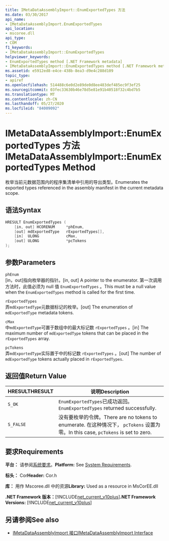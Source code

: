 ```yaml
---
title: IMetaDataAssemblyImport::EnumExportedTypes 方法
ms.date: 03/30/2017
api_name:
- IMetaDataAssemblyImport.EnumExportedTypes
api_location:
- mscoree.dll
api_type:
- COM
f1_keywords:
- IMetaDataAssemblyImport::EnumExportedTypes
helpviewer_keywords:
- EnumExportedTypes method [.NET Framework metadata]
- IMetaDataAssemblyImport::EnumExportedTypes method [.NET Framework metadata]
ms.assetid: e5912ed8-e4ce-438b-8ea3-d9e4c288d109
topic_type:
- apiref
ms.openlocfilehash: 514488c6e0d2e89de0d8ee483def485ec9f3ef25
ms.sourcegitcommit: 03fec33630b46e78d5e81e91b40518f32c4bd7b5
ms.translationtype: MT
ms.contentlocale: zh-CN
ms.lasthandoff: 05/27/2020
ms.locfileid: "84009092"
---
```

# <a name="imetadataassemblyimportenumexportedtypes-method"></a><span data-ttu-id="8c03a-102">IMetaDataAssemblyImport::EnumExportedTypes 方法</span><span class="sxs-lookup"><span data-stu-id="8c03a-102">IMetaDataAssemblyImport::EnumExportedTypes Method</span></span>
<span data-ttu-id="8c03a-103">枚举当前元数据范围内的程序集清单中引用的导出类型。</span><span class="sxs-lookup"><span data-stu-id="8c03a-103">Enumerates the exported types referenced in the assembly manifest in the current metadata scope.</span></span>  
  
## <a name="syntax"></a><span data-ttu-id="8c03a-104">语法</span><span class="sxs-lookup"><span data-stu-id="8c03a-104">Syntax</span></span>  
  
```cpp  
HRESULT EnumExportedTypes (  
    [in, out] HCORENUM     *phEnum,
    [out] mdExportedType   rExportedTypes[],
    [in]  ULONG            cMax,
    [out] ULONG            *pcTokens  
);  
```  
  
## <a name="parameters"></a><span data-ttu-id="8c03a-105">参数</span><span class="sxs-lookup"><span data-stu-id="8c03a-105">Parameters</span></span>  
 `phEnum`  
 <span data-ttu-id="8c03a-106">[in，out]指向枚举器的指针。</span><span class="sxs-lookup"><span data-stu-id="8c03a-106">[in, out] A pointer to the enumerator.</span></span> <span data-ttu-id="8c03a-107">第一次调用方法时，此值必须为 null 值 `EnumExportedTypes` 。</span><span class="sxs-lookup"><span data-stu-id="8c03a-107">This must be a null value when the `EnumExportedTypes` method is called for the first time.</span></span>  
  
 `rExportedTypes`  
 <span data-ttu-id="8c03a-108">弄`mdExportedType`元数据标记的枚举。</span><span class="sxs-lookup"><span data-stu-id="8c03a-108">[out] The enumeration of `mdExportedType` metadata tokens.</span></span>  
  
 `cMax`  
 <span data-ttu-id="8c03a-109">中`mdExportedType`可置于数组中的最大标记数 `rExportedTypes` 。</span><span class="sxs-lookup"><span data-stu-id="8c03a-109">[in] The maximum number of `mdExportedType` tokens that can be placed in the `rExportedTypes` array.</span></span>  
  
 `pcTokens`  
 <span data-ttu-id="8c03a-110">弄`mdExportedType`实际置于中的标记数 `rExportedTypes` 。</span><span class="sxs-lookup"><span data-stu-id="8c03a-110">[out] The number of `mdExportedType` tokens actually placed in `rExportedTypes`.</span></span>  
  
## <a name="return-value"></a><span data-ttu-id="8c03a-111">返回值</span><span class="sxs-lookup"><span data-stu-id="8c03a-111">Return Value</span></span>  
  
|<span data-ttu-id="8c03a-112">HRESULT</span><span class="sxs-lookup"><span data-stu-id="8c03a-112">HRESULT</span></span>|<span data-ttu-id="8c03a-113">说明</span><span class="sxs-lookup"><span data-stu-id="8c03a-113">Description</span></span>|  
|-------------|-----------------|  
|`S_OK`|<span data-ttu-id="8c03a-114">`EnumExportedTypes`已成功返回。</span><span class="sxs-lookup"><span data-stu-id="8c03a-114">`EnumExportedTypes` returned successfully.</span></span>|  
|`S_FALSE`|<span data-ttu-id="8c03a-115">没有要枚举的令牌。</span><span class="sxs-lookup"><span data-stu-id="8c03a-115">There are no tokens to enumerate.</span></span> <span data-ttu-id="8c03a-116">在这种情况下， `pcTokens` 设置为零。</span><span class="sxs-lookup"><span data-stu-id="8c03a-116">In this case, `pcTokens` is set to zero.</span></span>|  
  
## <a name="requirements"></a><span data-ttu-id="8c03a-117">要求</span><span class="sxs-lookup"><span data-stu-id="8c03a-117">Requirements</span></span>  
 <span data-ttu-id="8c03a-118">**平台：** 请参阅[系统要求](../../get-started/system-requirements.md)。</span><span class="sxs-lookup"><span data-stu-id="8c03a-118">**Platform:** See [System Requirements](../../get-started/system-requirements.md).</span></span>  
  
 <span data-ttu-id="8c03a-119">**标头：** Cor</span><span class="sxs-lookup"><span data-stu-id="8c03a-119">**Header:** Cor.h</span></span>  
  
 <span data-ttu-id="8c03a-120">**库：** 用作 Mscoree.dll 中的资源</span><span class="sxs-lookup"><span data-stu-id="8c03a-120">**Library:** Used as a resource in MsCorEE.dll</span></span>  
  
 <span data-ttu-id="8c03a-121">**.NET Framework 版本：**[!INCLUDE[net_current_v10plus](../../../../includes/net-current-v10plus-md.md)]</span><span class="sxs-lookup"><span data-stu-id="8c03a-121">**.NET Framework Versions:** [!INCLUDE[net_current_v10plus](../../../../includes/net-current-v10plus-md.md)]</span></span>  
  
## <a name="see-also"></a><span data-ttu-id="8c03a-122">另请参阅</span><span class="sxs-lookup"><span data-stu-id="8c03a-122">See also</span></span>

- [<span data-ttu-id="8c03a-123">IMetaDataAssemblyImport 接口</span><span class="sxs-lookup"><span data-stu-id="8c03a-123">IMetaDataAssemblyImport Interface</span></span>](imetadataassemblyimport-interface.md)

